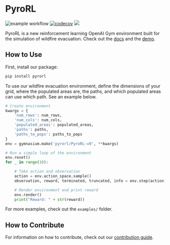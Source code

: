 # PyroRL

![example workflow](https://github.com/sisl/PyroRL/actions/workflows/testing.yml/badge.svg) [![codecov](https://codecov.io/github/sisl/PyroRL/graph/badge.svg?token=wBlFGsd5sS)](https://codecov.io/github/sisl/PyroRL) [![](https://img.shields.io/badge/docs-latest-blue.svg)](https://sisl.github.io/PyroRL/)

PyroRL is a new reinforcement learning OpenAI Gym environment built for the simulation of wildfire evacuation. Check out the [docs](https://sisl.github.io/PyroRL/) and the [demo](https://www.loom.com/share/39ddd19c790a49c0a1ea7e13cd4d1005?sid=679b631a-74b7-41e3-bd88-3e7d14c0adc2).

## How to Use

First, install our package:

```bash
pip install pyrorl
```

To use our wildfire evacuation environment, define the dimensions of your grid, where the populated areas are, the paths, and which populated areas can use which path. See an example below.

```python
# Create environment
kwargs = {
    'num_rows': num_rows,
    'num_cols': num_cols,
    'populated_areas': populated_areas,
    'paths': paths,
    'paths_to_pops': paths_to_pops
}
env = gymnasium.make('pyrorl/PyroRL-v0', **kwargs)

# Run a simple loop of the environment
env.reset()
for _ in range(10):

    # Take action and observation
    action = env.action_space.sample()
    observation, reward, terminated, truncated, info = env.step(action)

    # Render environment and print reward
    env.render()
    print("Reward: " + str(reward))
```

For more examples, check out the `examples/` folder.

## How to Contribute

For information on how to contribute, check out our [contribution guide](https://sisl.github.io/PyroRL/contribution-guide/).
